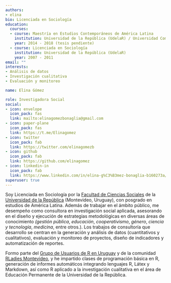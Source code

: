 ```yaml
---
authors:
- elina
bio: Licenciada en Sociología
education:
  courses:
  - course: Maestría en Estudios Contemporáneos de América Latina
    institution: Universidad de la República (UdelaR) / Universidad Complutense de Madrid
    year: 2014 - 2018 (tesis pendiente)
  - course: Licenciada en Sociología
    institution: Universidad de la República (UdelaR)
    year: 2007 - 2011
email: ""
interests:
- Análisis de datos
- Investigación cualitativa
- Evaluación y monitoreo

name: Elina Gómez

role: Investigadora Social
social:
- icon: envelope
  icon_pack: fas
  link: mailto:elinagomezbonaglia@gmail.com
- icon: paper-plane
  icon_pack: fas
  link: https://t.me/Elinagomez
- icon: twitter
  icon_pack: fab
  link: https://twitter.com/elinagomezb
- icon: github
  icon_pack: fab
  link: https://github.com/elinagomez
- icon: linkedin-in
  icon_pack: fab
  link: https://www.linkedin.com/in/elina-g%C3%B3mez-bonaglia-b160273a/
superuser: true
---
```


Soy Licenciada en Sociología por la [Facultad de Ciencias Sociales](www.cienciassociales.edu.uy)  de la [Universidad de la República](www.universidad.edu.uy) (Montevideo, Uruguay), con posgrado en estudios de América Latina. Además de trabajar en el ámbito público, me desempeño como consultora en investigación social aplicada, asesorando en el diseño y ejecución de estrategias metodológicas en diversas áreas de conocimiento _(gestión pública_, _educación_, _cooperativismo_,  _género_, _ciencia y tecnología_, _medicina_, entre otros.). Los trabajos de consultoría que desarrollo se centran en la generación y análisis de datos (cuantitativos y cualitativos), evaluación y monitoreo de proyectos, diseño de indicadores y automatización de reportes.

Formo parte del [Grupo de Usuarios de R en Uruguay](https://twitter.com/gurumvd) y de la comunidad [RLadies Montevideo](https://twitter.com/RLadiesMVD), y he impartido clases de programación básica en R, generación de informes automáticos integrando lenguajes R, Látex y  Markdown, así como R aplicado a la investigación cualitativa en el área de Educación Permanente de la Universidad de la República.
